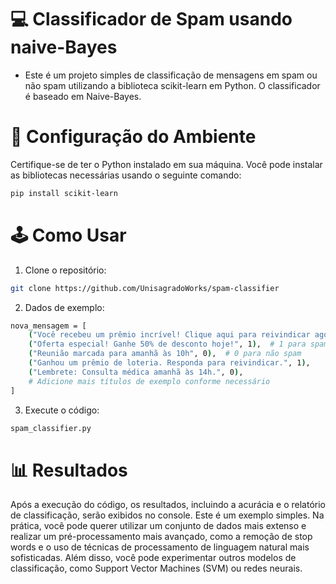 
# 💻 Classificador de Spam usando naive-Bayes
- Este é um projeto simples de classificação de mensagens em spam ou não spam utilizando a biblioteca scikit-learn em Python. O classificador é baseado em Naive-Bayes.

# 🧩 Configuração do Ambiente
Certifique-se de ter o Python instalado em sua máquina. Você pode instalar as bibliotecas necessárias usando o seguinte comando:

```bash
pip install scikit-learn
```
# 🕹 Como Usar
1. Clone o repositório: 
```bash
git clone https://github.com/UnisagradoWorks/spam-classifier
```  
2. Dados de exemplo:
```bash
nova_mensagem = [
    ("Você recebeu um prêmio incrível! Clique aqui para reivindicar agora!", 1), # 1 para spam
    ("Oferta especial! Ganhe 50% de desconto hoje!", 1),  # 1 para spam
    ("Reunião marcada para amanhã às 10h", 0),  # 0 para não spam
    ("Ganhou um prêmio de loteria. Responda para reivindicar.", 1),
    ("Lembrete: Consulta médica amanhã às 14h.", 0),
    # Adicione mais títulos de exemplo conforme necessário
]
```
3. Execute o código:
```bash
spam_classifier.py
```
# 📊 Resultados
Após a execução do código, os resultados, incluindo a acurácia e o relatório de classificação, serão exibidos no console. Este é um exemplo simples. Na prática, você pode querer utilizar um conjunto de dados mais extenso e realizar um pré-processamento mais avançado, como a remoção de stop words e o uso de técnicas de processamento de linguagem natural mais sofisticadas. Além disso, você pode experimentar outros modelos de classificação, como Support Vector Machines (SVM) ou redes neurais. 
